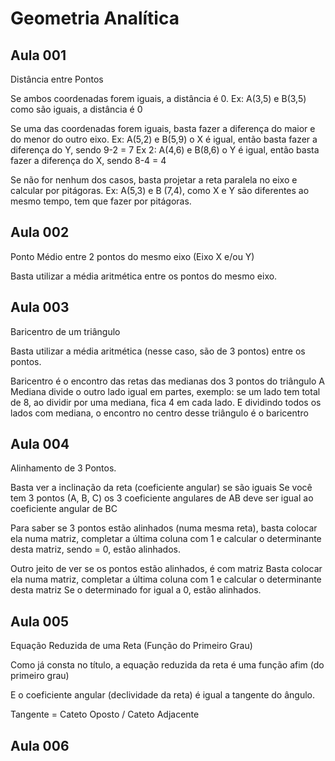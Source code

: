 # Geometria Analítica 

## Aula 001
Distância entre Pontos

Se ambos coordenadas forem iguais, a distância é 0.
Ex: A(3,5) e B(3,5) como são iguais, a distância é 0

Se uma das coordenadas forem iguais, basta fazer a diferença do maior e do menor do outro eixo.
Ex: A(5,2) e B(5,9) o X é igual, então basta fazer a diferença do Y, sendo 9-2 = 7
Ex 2: A(4,6) e B(8,6) o Y é igual, então basta fazer a diferença do X, sendo 8-4 = 4

Se não for nenhum dos casos, basta projetar a reta paralela no eixo e calcular por pitágoras.
Ex: A(5,3) e B (7,4), como X e Y são diferentes ao mesmo tempo, tem que fazer por pitágoras.

## Aula 002
Ponto Médio entre 2 pontos do mesmo eixo (Eixo X e/ou Y)

Basta utilizar a média aritmética entre os pontos do mesmo eixo.

## Aula 003
Baricentro de um triângulo

Basta utilizar a média aritmética (nesse caso, são de 3 pontos) entre os pontos.

Baricentro é o encontro das retas das medianas dos 3 pontos do triângulo
A Mediana divide o outro lado igual em partes, exemplo: se um lado tem total de 8, ao dividir por uma mediana, fica 4 em cada lado.
E dividindo todos os lados com mediana, o encontro no centro desse triângulo é o baricentro

## Aula 004
Alinhamento de 3 Pontos.

Basta ver a inclinação da reta (coeficiente angular) se são iguais
Se você tem 3 pontos (A, B, C) os 3 coeficiente angulares de AB deve ser igual ao coeficiente angular de BC

Para saber se 3 pontos estão alinhados (numa mesma reta), basta colocar ela numa matriz, completar a última coluna com 1 e calcular o determinante desta matriz, sendo = 0, estão alinhados.

Outro jeito de ver se os pontos estão alinhados, é com matriz
Basta colocar ela numa matriz, completar a última coluna com 1 e calcular o determinante desta matriz
Se o determinado for igual a 0, estão alinhados.

## Aula 005
Equação Reduzida de uma Reta (Função do Primeiro Grau)

Como já consta no título, a equação reduzida da reta é uma função afim (do primeiro grau)

E o coeficiente angular (declividade da reta) é igual a tangente do ângulo.

Tangente = Cateto Oposto / Cateto Adjacente

## Aula 006